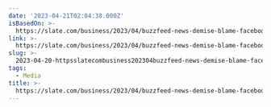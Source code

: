 ```yaml
---
date: '2023-04-21T02:04:38.000Z'
isBasedOn: >-
  https://slate.com/business/2023/04/buzzfeed-news-demise-blame-facebook.html?via=rss_socialflow_facebook
link: >-
  https://slate.com/business/2023/04/buzzfeed-news-demise-blame-facebook.html?via=rss_socialflow_facebook
slug: >-
  2023-04-20-httpsslatecombusiness202304buzzfeed-news-demise-blame-facebookhtmlviarsssocialflowfacebook
tags:
  - Media
title: >-
  https://slate.com/business/2023/04/buzzfeed-news-demise-blame-facebook.html?via=rss_socialflow_facebook
---
```


